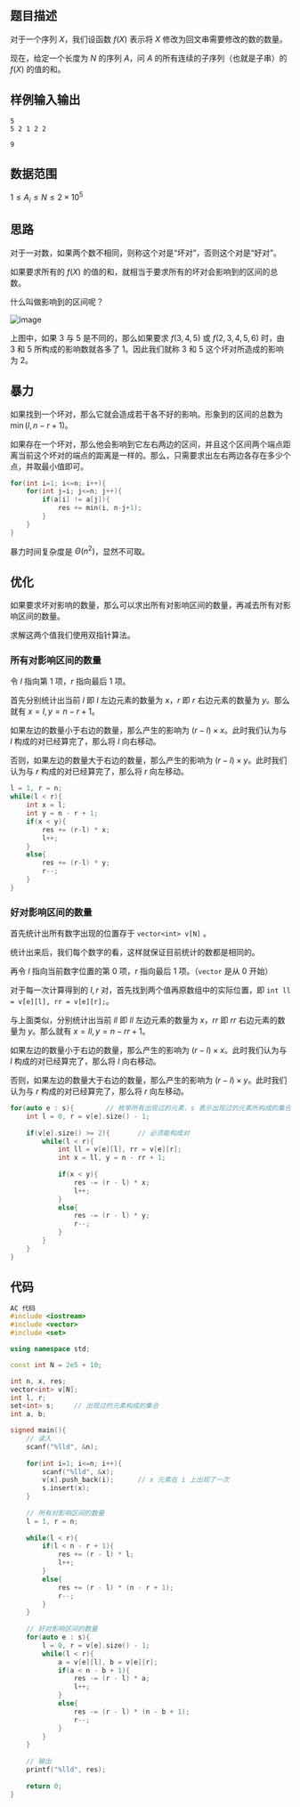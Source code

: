 ## 题目描述

对于一个序列 $X$，我们设函数 $f(X)$ 表示将 $X$ 修改为回文串需要修改的数的数量。

现在，给定一个长度为 $N$ 的序列 $A$，问 $A$ 的所有连续的子序列（也就是子串）的 $f(X)$ 的值的和。

## 样例输入输出

```
5
5 2 1 2 2
```

```
9
```

## 数据范围

$1 \le A_i \le N \le 2 \times 10^5$

## 思路

对于一对数，如果两个数不相同，则称这个对是“坏对”，否则这个对是“好对”。

如果要求所有的 $f(X)$ 的值的和，就相当于要求所有的坏对会影响到的区间的总数。

什么叫做影响到的区间呢？

![image](https://img1.imgtp.com/2023/04/08/4oyJjmLe.png)

上图中，如果 $3$ 与 $5$ 是不同的，那么如果要求 $f(3, 4, 5)$ 或 $f(2, 3, 4, 5,6)$ 时，由 $3$ 和 $5$ 所构成的影响数就各多了 $1$。因此我们就称 $3$ 和 $5$ 这个坏对所造成的影响为 $2$。

## 暴力

如果找到一个坏对，那么它就会造成若干各不好的影响。形象到的区间的总数为 $\min(l, n-r+1)$。

如果存在一个坏对，那么他会影响到它左右两边的区间，并且这个区间两个端点距离当前这个坏对的端点的距离是一样的。那么，只需要求出左右两边各存在多少个点，并取最小值即可。

```cpp
for(int i=1; i<=n; i++){
	for(int j=i; j<=n; j++){
		if(a[i] != a[j]){
			res += min(i, n-j+1);
		}
	}
}
```

暴力时间复杂度是 $\Theta(n^2)$，显然不可取。

## 优化

如果要求坏对影响的数量，那么可以求出所有对影响区间的数量，再减去所有对影响区间的数量。

求解这两个值我们使用双指针算法。

### 所有对影响区间的数量

令 $l$ 指向第 $1$ 项，$r$ 指向最后 $1$ 项。

首先分别统计出当前 $l$ 即 $l$ 左边元素的数量为 $x$，$r$ 即 $r$ 右边元素的数量为 $y$。那么就有 $x = l, y = n - r + 1$。

如果左边的数量小于右边的数量，那么产生的影响为 $(r - l) \times x$。此时我们认为与 $l$ 构成的对已经算完了，那么将 $l$ 向右移动。

否则，如果左边的数量大于右边的数量，那么产生的影响为 $(r - l) \times y$。此时我们认为与 $r$ 构成的对已经算完了，那么将 $r$ 向左移动。

```cpp
l = 1, r = n;
while(l < r){
	int x = l;
	int y = n - r + 1;
	if(x < y){
		res += (r-l) * x;
		l++;
	}
	else{
		res += (r-l) * y;
		r--;
	}
}
```

### 好对影响区间的数量

首先统计出所有数字出现的位置存于 `vector<int> v[N]` 。

统计出来后，我们每个数字的看，这样就保证目前统计的数都是相同的。

再令 $l$ 指向当前数字位置的第 $0$ 项，$r$ 指向最后 $1$ 项。（`vector` 是从 $0$ 开始）

对于每一次计算得到的 $l, r$ 对，首先找到两个值再原数组中的实际位置，即 `int ll = v[e][l], rr = v[e][r];`。

与上面类似，分别统计出当前 $ll$ 即 $ll$ 左边元素的数量为 $x$，$rr$ 即 $rr$ 右边元素的数量为 $y$。那么就有 $x = ll, y = n - rr + 1$。

如果左边的数量小于右边的数量，那么产生的影响为 $(r - l) \times x$。此时我们认为与 $l$ 构成的对已经算完了，那么将 $l$ 向右移动。

否则，如果左边的数量大于右边的数量，那么产生的影响为 $(r - l) \times y$。此时我们认为与 $r$ 构成的对已经算完了，那么将 $r$ 向左移动。

```cpp
for(auto e : s){		// 枚举所有出现过的元素，s 表示出现过的元素所构成的集合 
	int l = 0, r = v[e].size() - 1;
	
	if(v[e].size() >= 2){		// 必须能构成对 
		while(l < r){
			int ll = v[e][l], rr = v[e][r];
			int x = ll, y = n - rr + 1;
			
			if(x < y){
				res -= (r - l) * x;
				l++;
			}
			else{
				res -= (r - l) * y;
				r--;
			}
		}
	}
}
```

## 代码

```cpp
AC 代码
#include <iostream>
#include <vector>
#include <set>

using namespace std;

const int N = 2e5 + 10;

int n, x, res;
vector<int> v[N];
int l, r;
set<int> s;		// 出现过的元素构成的集合 
int a, b;

signed main(){
	// 读入 
	scanf("%lld", &n);
	
	for(int i=1; i<=n; i++){
		scanf("%lld", &x);
		v[x].push_back(i);		// x 元素在 i 上出现了一次 
		s.insert(x);
	}
	
	// 所有对影响区间的数量
	l = 1, r = n;
	
	while(l < r){
		if(l < n - r + 1){
			res += (r - l) * l;
			l++;
		} 
		else{
			res += (r - l) * (n - r + 1);
			r--;
		}
	}
	
	// 好对影响区间的数量
	for(auto e : s){
		l = 0, r = v[e].size() - 1;
		while(l < r){
			a = v[e][l], b = v[e][r];
			if(a < n - b + 1){
				res -= (r - l) * a;
				l++;
			}
			else{
				res -= (r - l) * (n - b + 1);
				r--;
			}
		}
	}
	
	// 输出 
	printf("%lld", res);
	
	return 0;
}
```
